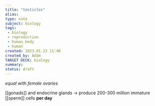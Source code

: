 ```yaml
---
title: "testicles"
alias: 
type: note
subject: biology
tags:
 - biology
 - reproduction
 - human_body
 - human
created: 2023.01.23 11:40
created_by: Ádám
TARGET DECK: biology
summary: 
status: draft 
---
```

*equal with female ovaries*

[[gonads]] and endocrine glands 
→ produce 200-300 million immature [[sperm]] cells **per day**